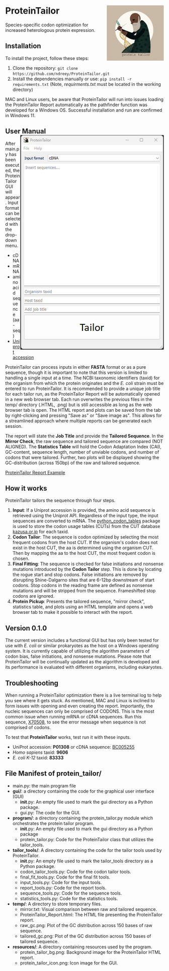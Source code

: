 
# ProteinTailor <img src="docs/ProteinTailor_title.png" alt="logo" width="181" align="right"/>

Species-specific codon optimization for increased heterologous protein expression.


## Installation

To install the project, follow these steps:

1. Clone the repository: `git clone https://github.com/ndreey/ProteinTailor.git`
2. Install the dependencies manually or use: `pip install -r requirements.txt` (Note, _requirments.txt_ must be located in the working directory)

MAC and Linux users, be aware that ProteinTailor will run into issues loading the ProteinTailor Report automatically as the pathfinder function was developed for a Windows OS. Successful installation and run are confirmed in Windows 11.


## User Manual <img src="docs/protein_tailor_gui.png" align="right"/>
After main.py has been executed, the ProteinTailor GUI will appear. Input format can be selected with the drop-down menu.
- cDNA
- mRNA
- amino acid sequence (aa-seq)
- [Uniprot accession](https://www.uniprot.org/) 

ProteinTailor can process inputs in either **FASTA** format or as a pure sequence, though it is important to note that this version is limited to handling a single input at a time. The NCBI taxonomic identifiers (taxid) for the organism from which the protein originates and the _E. coli_ strain must be entered to run ProteinTailor. It is recommended to provide a unique job title for each tailor run, as the ProteinTailor Report will be automatically opened in a new web browser tab. Each run overwrites the previous files in the temp/ directory (.HTML, .png) but is still accessible as long as the web browser tab is open. The HTML report and plots can be saved from the tab by right-clicking and pressing "Save as" or "Save image as". This allows for a streamlined approach where multiple reports can be generated each session.


The report will state the **Job Title** and provide the **Tailored Sequence**. In the **Mirror Check**, the raw sequence and tailored sequence are compared (NOT ALIGNED). The **Statistics Table** will hold the Codon Adaptation Index (CAI), GC-content, sequence length, number of unviable codons, and number of codons that were tailored. Further, two plots will be displayed showing the GC-distribution (across 150bp) of the raw and tailored sequence.

[ProteinTailor Report Example](https://rawcdn.githack.com/ndreey/ProteinTailor/c4516952e0cfa06ca02b79a62602e87014fb0fba/docs/ProteinTailor_Report.html)


## How it works
ProteinTailor tailors the sequence through four steps.
1. **Input**: If a Uniprot accession is provided, the amino acid sequence is retrieved using the Uniprot API. Regardless of the input type, the input sequences are converted to mRNA. The [python_codon_tables](https://github.com/Edinburgh-Genome-Foundry/codon-usage-tables/tree/master/python_codon_tables) package is used to store the codon usage tables (CUTs) from the CUT database [kazusa.or.jp](https://www.kazusa.or.jp/codon/) for each taxid.
2. **Codon Tailor**: The sequence is codon optimized by selecting the most frequent codons from the host CUT. If the organism's codon does not exist in the host CUT, the aa is determined using the organism CUT. Then by mapping the aa to the host CUT, the most frequent codon is chosen.
3. **Final Fitting**: The sequence is checked for false initiations and nonsense mutations introduced by the **Codon Tailor** step. This is done by locating the rogue start and stop codons. False initiations are removed by disrupting Shine-Dalgarno sites that are 6-12bp downstream of start codons. Stop codons in the reading frame are defined as nonsense mutations and will be stripped from the sequence. Frameshifted stop codons are ignored.
4. **Protein Pickup**: Presents the tailored sequence, "mirror check", statistics table, and plots using an HTML template and opens a web browser tab to make it possible to interact with the report.

## Version 0.1.0
The current version includes a functional GUI but has only been tested for use with _E. coli_ or similar prokaryotes as the host on a Windows operating system. It is currently capable of utilizing the algorithm parameters of codon bias, false initiations, and nonsense mutations. Please note that ProteinTailor will be continually updated as the algorithm is developed and its performance is evaluated with different organisms, including eukaryotes.

## Troubleshooting 
When running a ProteinTailor optimization there is a live terminal log to help you see where it gets stuck.
As mentioned, MAC and Linux is inclined to form issues with opening and even creating the report.
Importantly, the nucleic sequences can only be comprised of CODONS. This is the most common issue when running mRNA or cDNA sequences.
Run this sequence, [X70508](https://www.ebi.ac.uk/ena/browser/view/X70508), to see the error message when sequence is not comprised of codons.

To test that **ProteinTailor** works, test run it with these inputs.
- UniProt accession: **P01308** or cDNA sequence: [BC005255](https://www.ebi.ac.uk/ena/browser/view/BC005255)
- _Homo sapiens_ taxid: **9606**
- _E. coli K-12_ taxid: **83333**

## File Manifest of protein_tailor/

- main.py: the main program file
- **gui/**: a directory containing the code for the graphical user interface (GUI)
  - __init__.py: An empty file used to mark the gui directory as a Python package.
  - gui.py: The code for the GUI.
- **program/**: a directory containing the protein_tailor.py module which orchestrates the protein tailor program.
  - __init__.py: An empty file used to mark the gui directory as a Python package
  - protein_tailor.py: Code for the ProteinTailor class that utilizes the tailor_tools.
- **tailor_tools/**: A directory containing the code for the tailor tools used by ProteinTailor.
  - __init__.py: An empty file used to mark the tailor_tools directory as a Python package.
  - codon_tailor_tools.py: Code for the codon tailor tools.
  - final_fit_tools.py: Code for the final fit tools.
  - input_tools.py: Code for the input tools.
  - report_tools.py: Code for the report tools.
  - sequence_tools.py: Code for the sequence tools.
  - statistics_tools.py: Code for the statistics tools.
- **temp/**: A directory to store temporary files.
  - mirror.txt: Visual comparison  between raw and tailored sequence.
  - ProteinTailor_Report.html: The HTML file presenting the ProteinTailor report.
  - raw_gc.png: Plot of the GC distribution across 150 bases of raw sequence.
  - tailored_gc.png: Plot of the GC distribution across 150 bases of tailored sequence.
- **resources/**: A directory containing resources used by the program.
  - protein_tailor_bg.png: Background image for the ProteinTailor HTML report. 
  - protein_tailor_icon.png: Icon image for the GUI.
